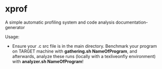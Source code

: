 # xprof
A simple automatic profiling system and code analysis documentation-generator

Usage:

- Ensure your .c src file is in the main directory. Benchmark your program on TARGET machine with <b>gathering.sh NameOfProgram</b>, and afterwards, analyze these runs (locally with a texliveonfly environment) with <b>analyzer.sh NameOfProgram</b>!
